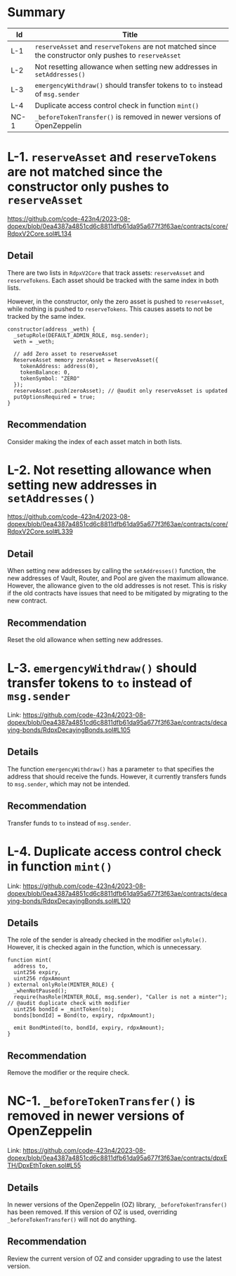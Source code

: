# Summary

| Id | Title |
| --- | --- |
| L-1 | `reserveAsset` and `reserveTokens` are not matched since the constructor only pushes to `reserveAsset` |
| L-2 | Not resetting allowance when setting new addresses in `setAddresses()` |
| L-3 | `emergencyWithdraw()` should transfer tokens to `to` instead of `msg.sender` |
| L-4 | Duplicate access control check in function `mint()` |
| NC-1 | `_beforeTokenTransfer()` is removed in newer versions of OpenZeppelin |

# L-1. `reserveAsset` and `reserveTokens` are not matched since the constructor only pushes to `reserveAsset`

https://github.com/code-423n4/2023-08-dopex/blob/0ea4387a4851cd6c8811dfb61da95a677f3f63ae/contracts/core/RdpxV2Core.sol#L134

## Detail

There are two lists in `RdpxV2Core` that track assets: `reserveAsset` and `reserveTokens`. Each asset should be tracked with the same index in both lists.

However, in the constructor, only the zero asset is pushed to `reserveAsset`, while nothing is pushed to `reserveTokens`. This causes assets to not be tracked by the same index.

```solidity
constructor(address _weth) {
  _setupRole(DEFAULT_ADMIN_ROLE, msg.sender);
  weth = _weth;

  // add Zero asset to reserveAsset
  ReserveAsset memory zeroAsset = ReserveAsset({
    tokenAddress: address(0),
    tokenBalance: 0,
    tokenSymbol: "ZERO"
  });
  reserveAsset.push(zeroAsset); // @audit only reserveAsset is updated
  putOptionsRequired = true;
}

```

## Recommendation

Consider making the index of each asset match in both lists.

# L-2. Not resetting allowance when setting new addresses in `setAddresses()`

https://github.com/code-423n4/2023-08-dopex/blob/0ea4387a4851cd6c8811dfb61da95a677f3f63ae/contracts/core/RdpxV2Core.sol#L339

## Detail

When setting new addresses by calling the `setAddresses()` function, the new addresses of Vault, Router, and Pool are given the maximum allowance. However, the allowance given to the old addresses is not reset. This is risky if the old contracts have issues that need to be mitigated by migrating to the new contract.

## Recommendation

Reset the old allowance when setting new addresses.


# L-3. `emergencyWithdraw()` should transfer tokens to `to` instead of `msg.sender`

Link: https://github.com/code-423n4/2023-08-dopex/blob/0ea4387a4851cd6c8811dfb61da95a677f3f63ae/contracts/decaying-bonds/RdpxDecayingBonds.sol#L105

## Details

The function `emergencyWithdraw()` has a parameter `to` that specifies the address that should receive the funds. However, it currently transfers funds to `msg.sender`, which may not be intended.

## Recommendation

Transfer funds to `to` instead of `msg.sender`.

# L-4. Duplicate access control check in function `mint()`

Link: https://github.com/code-423n4/2023-08-dopex/blob/0ea4387a4851cd6c8811dfb61da95a677f3f63ae/contracts/decaying-bonds/RdpxDecayingBonds.sol#L120

## Details

The role of the sender is already checked in the modifier `onlyRole()`. However, it is checked again in the function, which is unnecessary.

```solidity
function mint(
  address to,
  uint256 expiry,
  uint256 rdpxAmount
) external onlyRole(MINTER_ROLE) {
  _whenNotPaused();
  require(hasRole(MINTER_ROLE, msg.sender), "Caller is not a minter"); // @audit duplicate check with modifier
  uint256 bondId = _mintToken(to);
  bonds[bondId] = Bond(to, expiry, rdpxAmount);

  emit BondMinted(to, bondId, expiry, rdpxAmount);
}

```

## Recommendation

Remove the modifier or the require check.

# NC-1. `_beforeTokenTransfer()` is removed in newer versions of OpenZeppelin

Link: https://github.com/code-423n4/2023-08-dopex/blob/0ea4387a4851cd6c8811dfb61da95a677f3f63ae/contracts/dpxETH/DpxEthToken.sol#L55

## Details

In newer versions of the OpenZeppelin (OZ) library, `_beforeTokenTransfer()` has been removed. If this version of OZ is used, overriding `_beforeTokenTransfer()` will not do anything.

## Recommendation

Review the current version of OZ and consider upgrading to use the latest version.

